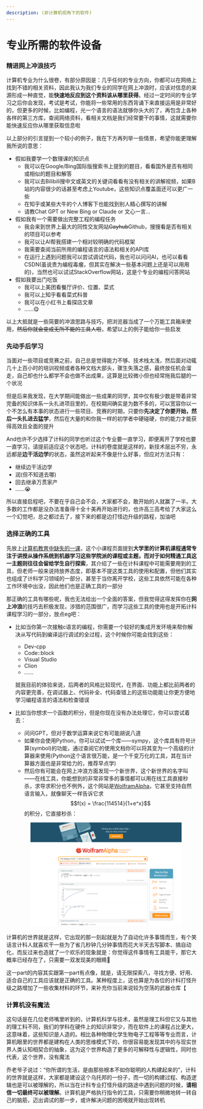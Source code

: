 ```yaml
---
description: (非计算机视角下的软件)
---
```


# 专业所需的软件设备

### 精进网上冲浪技巧

计算机专业为什么很卷，有部分原因是：几乎任何的专业方向，你都可以在网络上找到不错的相关资料，因此我认为我们专业的同学在网上冲浪时，应该对信息的来源形成一种直觉，能**快速地反应到这个资料该从哪里获得**。经过一定时间的专业学习之后你会发现，考试是考试，你能将一些常用的东西背诵下来直接运用是非常好的，但更多的时候，比如编程，光一个语言的语法就够你头大的了，再包含上各种各样的第三方库，查阅网络资料，看相关文档是我们经常要干的事情，这就需要你能快速反应你从哪里获取信息啦

以上部分的引言提到一个较小的例子，我在下方再列举一些情景，希望你能更理解我所说的意思：

* 假如我要学一个数理课的知识点
  * 我可以在Google/Bing国际版搜索书上提到的题目，看看国外是否有相同或相似的题目和解答
  * 我可以去Bilibili搜中文或英文的关键词看看有没有相关的讲解视频，如果B站的内容很少的话甚至考虑上Youtube，这些知识点覆盖面还可以更广一些
  * 在知乎或某些大牛的个人博客下也能找到别人精心撰写的讲解
  * 请教Chat GPT or New Bing or Claude or 文心一言...
* 假如我有一个需要做出完整工程的编程任务
  * 我会来到世界上最大的同性交友网站~~Gayhub~~Github，搜搜看是否有相关的项目可以参考
  * 我可以让AI帮我搭建一个相对较明确的代码框架
  * 我需要查阅当前所用的编程语言的语法和相关的API库
  * 在运行上遇到问题我可以尝试调试代码，我也可以问问AI，也可以看看CSDN(虽说贵为编程毒瘤，但其实在解决一些基本问题上还是可以用用的)，当然也可以试试StackOverflow网站，这是个专业的编程问答网站
* 假如我要出门吃饭
  * 我可以上美团看餐厅评价、位置、菜式
  * 我可以上知乎看看菜式科普
  * 我可以在小红书上看探店文章
  * ……😋

以上大抵就是一些简要的冲浪思路与技巧，把浏览器当成了一个万能工具箱来使用，~~然后你就会变成无所不能的工具人啦~~，希望以上的例子能给你一些启发

### 先动手后学习

当面对一些项目或竞赛之前，自己总是觉得能力不够、技术栈太浅，然后面对动辄几十上百小时的培训视频或者各种文档大部头，骤生失落之感，最终放任机会溜走，自己却也什么都学不会也做不出成果，这算是比较微小但也经常拖我后腿的一个状况

但是后来我发现，在大学期间能做出一些成果的同学，其中仅有极少数是带着非常完备的知识体系一头扎进项目里的，在校期间确实是为数不多的，可以宽容你以一个不怎么有本事的状态进行一些项目、竞赛的时期，只要你**先决定了你要开始，然后一头扎进去猛学**，然后在大量的和你我一样的初学者中硬碰硬，你的能力才能获得高效且全面的提升

And也许不少选择了计科的同学也听过这个专业要一直学习，即便离开了学校也要一直学习，请提前适应这个状态吧，计科的卷度就是这样的，新技术层出不穷，永远都是**边干活边学**的状态，虽然这听起来不像是什么好事，但应对方法只有：

* 继续边干活边学
* 润(但不知道去哪)
* 回去继承万贯家产
* ……😭

所以直接启程吧，不要在乎自己会不会，大家都不会，敢开始的人就赢了一半。大多数的工作都是没办法准备得十全十美再开始进行的，也许高三高考给了大家这么一个幻觉吧，总之都过去了，接下来的都是边打怪边升级的路程，加油吧

### 选择正确的工具

先放上[计算机教育中缺失的一课](https://missing-semester-cn.github.io/)，这个小课程页面提到**大学里的计算机课程通常专注于讲授从操作系统到机器学习这些学院派的课程或主题，而对于如何精通工具这一主题则往往会留给学生自行探索**，其介绍了一些在计科课程中可能需要用到的工具，但老师一般来说持放养态度，即基本不提这类工具的使用和配置，但他们其实也组成了计科学习领域的一部分，甚至于当你离开学校，这些工具依然可能在各种工作环境中出没，因此他们也是正确工具的一部分

那正确的工具有哪些呢，我也无法给出一个全面的答案，但我觉得这得发挥你在**网上冲浪**的技巧去积极发现，涉猎的范围很广，而学习这些工具的使用也是开拓计科课程学习的一部分，放点eg吧：

*   比如当你第一次接触c语言的编程，你需要一个较好的集成开发环境来帮你解决从写代码到编译运行调试的全过程，这个时候你可能会找到这些：

    * Dev-cpp
    * Code::block
    * Visual Studio
    * Clion
    * ……

    就我目前的体验来说，后两者的风格比较现代，在界面、功能上都比前两者的内容更完善，在调试器上、代码补全、代码查错上的这些功能能让你更方便地学习编程语言的语法和检查错误
*   比如当你想求一个函数的积分，但是你现在没有办法处理它，你可以尝试着去：

    * 问问GPT，但对于数学运算来说它有可能胡说八道
    * 如果你会使用Python，你可以试试一个库——sympy，这个库具有符号计算(symbol)的功能，通过查阅它的使用文档你可以将其变为一个高级的计算器来使用(Python这个语言很万能，是一个千变万化的工具，其在当计算器方面也是非常给力的，推荐早点学)
    * 然后你有可能会在网上冲浪方面发现一个新世界，这个新世界的名字叫——在线工具，你能想到的非常非常多的事情都可以用在线工具直接秒杀，求导求积分也不例外，这个网站是[WolframAlpha](https://www.wolframalpha.com/)，它甚至支持自然语言输入，就像聊天一样告诉它求 $$f(x) = \frac{114514}{1+e^x}$$的积分，它直接秒杀：



    <figure><img src="../../.gitbook/assets/WolframAlpha.jpg" alt=""><figcaption></figcaption></figure>

计算机的世界就是这样，它出现的那一刻起就是为了自动化许多事情而生，有个笑话言计科人就喜欢干一些为了省几秒钟几分钟事情而花大半天去写脚本、搞自动化，而反过来也造就了一个欢乐的现象就是：你觉得这件事情有工具能干，那它大概率已经存在了，只需要一双发现美的眼睛👀

这一part的内容其实跟第一part有点像，就是，请无限探索八，寻找方便、好用、适合自己的工具应该就是正确的工具。某种程度上，这也算是为各位的计科打怪升级之路增加了一些收集材料的环节，来补充你当前来说较为空荡的武器仓库【

### 计算机没有魔法

这句话是在几位老师嘴里听到的，计算机科学与技术，虽然是理工科但它又与其他的理工科不同，我们的学科在硬件上的知识非常少，而在软件上的课程占比更大，这意味着，这些知识是人造的。相比各种物理化学生物电子工程等等专业而言，计算机眼里的世界都是建构在人类的思维模式下的，你很容易能发现其中的与现实世界人类认知相契合的抽象，这为这个世界构造了更多的可解释性与逻辑性，同时也代表，这个世界，没有魔法

乔老爷子说过：“你所谓的生活，是由那些根本不如你聪明的人构建起来的”，计科的世界就是这样，大家都是建设这个乌托邦的一份子，而一切的构建过程、构造逻辑也是可以被理解的，所以当在计科专业打怪升级的路途中遇到问题的时候，**请相信一切最终可以被理解**。计算机是严格执行指令的工具，只需要你稍微地转一转自己的脑筋，迈出调试的那一步，或许解决问题的困境就开始出现转机
